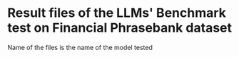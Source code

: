 # Result files of the LLMs' Benchmark test on **Financial Phrasebank** dataset

Name of the files is the name of the model tested
